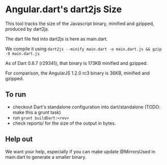 Angular.dart's dart2js Size
===========================

This tool tracks the size of the Javascript binary, minified and gzipped,
produced by dart2js.

The dart file fed into dart2js is here as main.dart.

We compile it using ```dart2js --minify main.dart -o main.dart.js && gzip -9 main.dart.js```

As of Dart 0.8.7 (r29341), that binary is 173KB minified and gzipped.

For comparison, the AngularJS 1.2.0 rc3 binary is 36KB, minified and gzipped.

To run
------
   * checkout Dart's standalone configuration into dart/standalone (TODO: make this a grunt task)
   * run ```grunt buildDart:<rev>```
   * check reports/<rev> for the size of the output in bytes. 

Help out
--------

We want your help, especially if you can make update @MirrorsUsed in main.dart to generate
a smaller binary.
